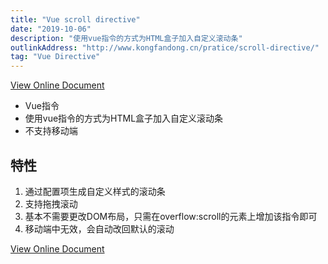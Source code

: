 ```yaml
---
title: "Vue scroll directive"
date: "2019-10-06"
description: "使用vue指令的方式为HTML盒子加入自定义滚动条"
outlinkAddress: "http://www.kongfandong.cn/pratice/scroll-directive/"
tag: "Vue Directive"
---
```


[View Online Document](http://www.kongfandong.cn/pratice/scroll-directive/)

+ Vue指令
+ 使用vue指令的方式为HTML盒子加入自定义滚动条
+ 不支持移动端

## 特性
1. 通过配置项生成自定义样式的滚动条
2. 支持拖拽滚动
3. 基本不需要更改DOM布局，只需在overflow:scroll的元素上增加该指令即可
4. 移动端中无效，会自动改回默认的滚动

[View Online Document](http://www.kongfandong.cn/pratice/scroll-directive/)
